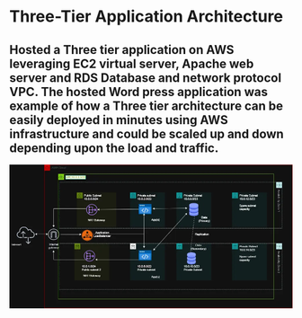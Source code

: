 <h1>Three-Tier Application Architecture</h2>

<h2>Hosted a Three tier application on AWS leveraging EC2 virtual server, Apache web server and RDS Database and network protocol VPC. The hosted Word press application was example of how a Three tier architecture can be easily deployed in minutes using AWS infrastructure and could be scaled up and down depending upon the load and traffic.</h2>

![three_tier_archietect](https://raw.githubusercontent.com/Vaitheeswari05/AWS/refs/heads/master/Three_Tier_Webapplication_Archietecture/Three_Tier_Application_Architecture.webp)
